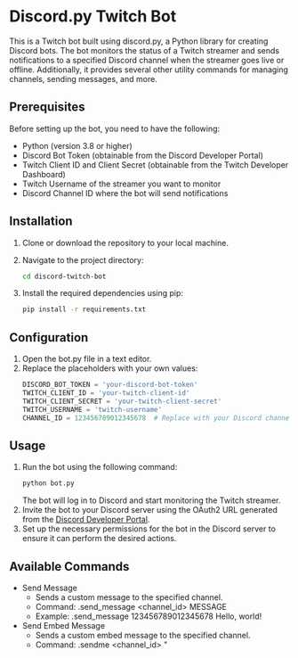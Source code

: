 # Discord.py Twitch Bot

This is a Twitch bot built using discord.py, a Python library for creating Discord bots. The bot monitors the status of a Twitch streamer and sends notifications to a specified Discord channel when the streamer goes live or offline. Additionally, it provides several other utility commands for managing channels, sending messages, and more.

## Prerequisites

Before setting up the bot, you need to have the following:

- Python (version 3.8 or higher)
- Discord Bot Token (obtainable from the Discord Developer Portal)
- Twitch Client ID and Client Secret (obtainable from the Twitch Developer Dashboard)
- Twitch Username of the streamer you want to monitor
- Discord Channel ID where the bot will send notifications

## Installation

1. Clone or download the repository to your local machine.
2. Navigate to the project directory:

   ```bash
   cd discord-twitch-bot
   ```
3. Install the required dependencies using pip:
    
   ```bash
   pip install -r requirements.txt
   ```

## Configuration
1. Open the bot.py file in a text editor.
2. Replace the placeholders with your own values:
    ```python
    DISCORD_BOT_TOKEN = 'your-discord-bot-token'
    TWITCH_CLIENT_ID = 'your-twitch-client-id'
    TWITCH_CLIENT_SECRET = 'your-twitch-client-secret'
    TWITCH_USERNAME = 'twitch-username'
    CHANNEL_ID = 123456789012345678  # Replace with your Discord channel ID
    ```

## Usage
1. Run the bot using the following command:
    ```bash
    python bot.py
    ```
    The bot will log in to Discord and start monitoring the Twitch streamer.
2. Invite the bot to your Discord server using the OAuth2 URL generated from the [Discord Developer Portal](https://discord.com/developers/applications).
3. Set up the necessary permissions for the bot in the Discord server to ensure it can perform the desired actions.

## Available Commands
- Send Message
    - Sends a custom message to the specified channel.
    - Command: .send_message <channel_id> MESSAGE
    - Example: .send_message 123456789012345678 Hello, world!
- Send Embed Message
    - Sends a custom embed message to the specified channel.
    - Command: .sendme <channel_id> "<title>" HEX MESSAGE
    - Example: .sendme 123456789012345678 "Important Announcement" ff0000 This is an important announcement!
- List Channels
    - Lists all text channels and their IDs in the server.
    - Command: .listc
- List Colors
    - Displays a list of colors along with their hexadecimal values.
    - Command: .list_colors
- Purge Messages
    - Deletes the specified number of messages in the current channel.
    - Command: .purge AMOUNT
    - Example: .purge 10
- Toggle Channel Privacy
    - Makes the specified channel private or public.
    - Command: .tp #channel-name
    - Example: .tp #general
- Help
    - Displays the list of available commands with their descriptions.
    - Command: .help

## To Add
- Mute
- Ban
- Unban
- Timeout

## License
   [![License: GPL v3](https://img.shields.io/badge/License-GPLv3-blue.svg)](https://www.gnu.org/licenses/gpl-3.0)
   
   This project is licensed under the GNU General Public License v3.0. See the [LICENSE](https://github.com/kuc/Twitch-Discord-Bot/blob/main/LICENSE) file for details.
